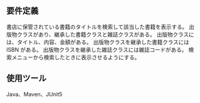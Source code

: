## 要件定義
書店に保管されている書籍のタイトルを検索して該当した書籍を表示する。
出版物クラスがあり、継承した書籍クラスと雑誌クラスがある。
出版物クラスには、タイトル、内容、金額がある。
出版物クラスを継承した書籍クラスには ISBN がある。
出版物クラスを継承した雑誌クラスには雑誌コードがある。
検索メニューから検索したときに表示させるようにする。 

## 使用ツール
Java、Maven、JUnit5
